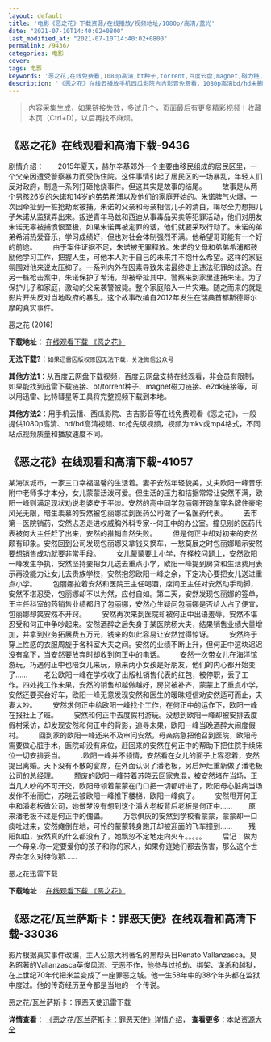 ```yaml
---
layout: default
title: '电影《恶之花》下载资源/在线播放/视频地址/1080p/高清/蓝光'
date: "2021-07-10T14:40:02+0800"
last_modified_at: "2021-07-10T14:40:02+0800"
permalink: /9436/
categories: 电影
cover:
tags: 电影
keywords: '恶之花,在线免费看,1080p高清,bt种子,torrent,百度云盘,magnet,磁力链,迅雷下载资源'
description: '《恶之花》在线云播放手机西瓜影院吉吉影音免费看，1080p高清bd/hd未删减完整版和tc抢先枪版，mkv/mp4格式，附带bt/torrent种子、magnet/磁力链、百度云盘、网盘资源迅雷下载链接'
---
```


>内容采集生成，如果链接失效，多试几个，页面最后有更多精彩视频！收藏本页（Ctrl+D)，以后再找不麻烦。


## 《恶之花》在线观看和高清下载-9436

剧情介绍：　　2015年夏天，赫尔辛基郊外一个主要由移民组成的居民区里，一个父亲因遭受警察暴力而受伤住院。这件事情引起了居民区的一场暴乱，年轻人们反对政府，制造一系列打砸抢烧事件。但这其实是故事的结尾。 　　故事是从两个男孩26岁的朱诺和14岁的弟弟希浦以及他们的家庭开始的。朱诺脾气火爆，一次因牵扯到一桩抢劫案被捕。朱诺的父亲和母亲相信儿子的清白，竭尽全力想把儿子朱诺从监狱弄出来。叛逆青年马兹和西迪从事毒品买卖等犯罪活动，他们对朋友朱诺无辜被捕愤恨至极，如果朱诺再被定罪的话，他们就要采取行动了。朱诺的弟弟希浦热爱音乐，学习成绩好，但也对社会体制强烈不满。他希望哥哥能有一个好的前途。 　　由于案件证据不足，朱诺被无罪释放。朱诺的父母和弟弟希浦都鼓励他学习工作，把握人生，可他本人对于自己的未来并不抱什么希望。这样的家庭氛围对他来说太压抑了。一系列内外在因素导致朱诺最终走上违法犯罪的歧途。在另一桩枪击案中，朱诺保护了希浦，却被牵扯其中。警察来到家里逮捕朱诺。为了保护儿子和家庭，激动的父亲袭警被毙。整个家庭陷入一片灾难。随之而来的就是影片开头反对当地政府的暴乱。这个故事改编自2012年发生在瑞典首都斯德哥尔摩的真实事件。


恶之花 (2016)

**下载地址**： [在线观看下载 《恶之花》](https://www.btbtdy.me/btdy/dy9475.html) 


**无法下载?**：`如果迅雷因版权原因无法下载，关注微信公众号 `

**其他方法1**：从百度云网盘下载视频，百度云网盘支持在线观看，非会员有限制，如果能找到迅雷下载链接、bt/torrent种子、magnet磁力链接、e2dk链接等，可以用迅雷、比特彗星等工具将完整视频下载到本地。

**其他方法2**：用手机云播、西瓜影院、吉吉影音等在线免费观看《恶之花》，一般提供1080p高清、hd/bd高清视频、tc抢先版视频，视频为mkv或mp4格式，不同站点视频质量和播放速度不同。


## 《恶之花》在线观看和高清下载-41057

某海滨城市，一家三口幸福温馨的生活着。妻子安然年轻貌美，丈夫欧阳一峰<span class="t_tag" onclick="tagshow(event)" href="tag.php?name=%D2%F4%C0%D6">音乐附中老师多才本分，女儿蒙蒙活泼可爱。但生活的压力和拮据常常让安然不满，欧阳一峰则满足现状劝说老婆安于平淡。安然的高中同学包丽娜开跑车穿名牌住豪宅风光无限，暗生羡慕的安然被包丽娜拉到医药公司做了一名医药代表。 　　去市第一医院销药，安然忐忑走进权威胸外科专家--何正中的办公室。撞见别的医药代表被何大主任赶了出来，安然的推销自然失败。 　　但是何正中却对初来的安然颇有印象。安然回到公司发现包丽娜又拿钱又换车，一愁莫展之时包丽娜暗示安然要想销售成功就要非常手段。 　　女儿蒙蒙要上小学，在择校问题上，安然欧阳一峰发生争执，安然坚持要把女儿送去重点小学，欧阳一峰提到房贷和生活费用表示再没能力让女儿去贵族学校，安然抱怨欧阳一峰之余，下定决心要把女儿送进重点小学。 　　包丽娜拉着安然和医院王主任喝酒，席间王主任对安然动手动脚，安然不堪忍受，包丽娜却不以为然，应付自如。第二天，安然发现包丽娜的签单，王主任科室的药销售业绩都归了包丽娜，安然心生疑问包丽娜是否给人占了便宜，包丽娜却笑安然不开窍。 　　安然再次来到医院却被何正中出语羞辱，安然不堪忍受和何正中争吵起来。安然酒醉之后失身于某医院杨大夫，结果销售业绩大量增加，并拿到业务拓展费五万元，钱来的如此容易让安然觉得惊讶。 　　安然终于穿上性感的衣服周旋于各科室大夫之间。安然的业绩不断上升，但何正中这块迟迟没有拿下，当安然要放弃时却收到何正中的电话。 　　安然一次带女儿在海洋馆游玩，巧遇何正中也陪女儿来玩，原来两小女孩是好朋友，他们的内心都开始变了&hellip;… 　　老公欧阳一峰在学校收了出版社销售代表的红包，被停职，丢了工作。四处找工作未果，安然的销售却越做越好，房贷被补齐，蒙蒙上了重点小学，安然还要买台好车，欧阳一峰无意发现安然和医生的暧昧短信劝安然适可而止，夫妻大吵。 　　安然求何正中给欧阳一峰找个工作，在何正中的运作下，欧阳一峰在报社上了班。 　　安然和何正中去度假村游玩。没想到欧阳一峰却被安排去度假村采访，却发现安然和何正中的背影，追寻未果，欧阳一峰当晚酒醉大闹度假村。 　　回到家的欧阳一峰还来不及审问安然，母亲病急把他召到医院，欧阳母需要做心脏手术，医院却没有床位，赶回来的安然在何正中的帮助下把住院手续床位一切安排妥当。 　　.欧阳一峰并不领情，安然看在女儿的面子上容忍着，安然提出离婚。天下没有不散的宴席，在外面认识了潘老板，另启炉灶重新做了潘老板公司的总经理。 　　颓废的欧阳一峰带着苏晓云回家鬼混，被安然堵在当场，正当几人吵的不可开交，欧阳母领着蒙蒙在门口把一切都听进了，欧阳母心脏病当场发作不治而亡，苏晓云被欧阳一峰推下楼梯，欧阳一峰疯了。 　　安然甩开何正中和潘老板做公司，她做梦没有想到这个潘大老板背后老板是何正中…… 　　原来潘老板不过是何正中的傀儡。 　　万念俱灰的安然到学校看蒙蒙，蒙蒙却一口痰吐过来，安然瘫倒在地，可怜的蒙蒙转身跑开却被迎面的飞车撞到&hellip;… 　　残阳如血，安然真的什么都没有了，她飘忽不定地走向火车。。。。。 　　后记：做为一个母亲.你一定要爱你的孩子和你的家人，如果你连她们都去伤害，那么这个世界会怎么对待你那……


恶之花迅雷下载

**下载地址**： [在线观看下载 《恶之花》](https://www.993dy.com//vod-detail-id-11263.html) 


## 《恶之花/瓦兰萨斯卡：罪恶天使》在线观看和高清下载-33036

影片根据真实事件改编，主人公意大利著名的黑帮头目Renato Vallanzasca。臭名昭著的Vallanzasca英俊风流、无恶不作，他参与过抢劫、绑架、谋杀和越狱，在上世纪70年代把米兰变成了一座罪恶之城。他一生58年中的38个年头都在监狱中度过。他的传奇经历至今都是当地的一个传说。


恶之花/瓦兰萨斯卡：罪恶天使迅雷下载

**详情查看**： [《恶之花/瓦兰萨斯卡：罪恶天使》详情介绍](/movie/33036/)， **查看更多**：[本站资源大全](/movie/t/all/)

